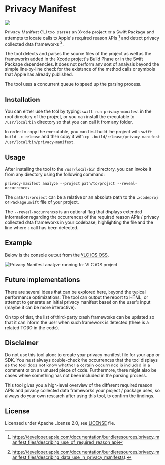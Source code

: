 # Privacy Manifest

<p align="left">
<img src="https://img.shields.io/badge/macOS_v13%2B-_?style=flat&logo=apple&label=platform">
</p>

Privacy Manifest CLI tool parses an Xcode project or a Swift Package and
attempts to locate calls to Apple's required reason APIs [^1] and detect
privacy collected data frameworks [^2].

The tool detects and parses the source files of the project as well as the
frameworks added in the Xcode project's Build Phase or in the Swift Package
dependencies. It does not perform any sort of analysis beyond the simple
line-by-line check for the existence of the method calls or symbols that
Apple has already published.

The tool uses a concurrent queue to speed up the parsing process.

## Installation

You can either use the tool by typing: `swift run privacy-manifest` in the root
directory of the project, or you can install the executable to `/usr/local/bin`
directory so that you can call it from any folder.

In order to copy the executable, you can first build the project with
`swift build -c release` and then copy it with
`cp .build/release/privacy-manifest /usr/local/bin/privacy-manifest`.

## Usage

After installing the tool to the `/usr/local/bin` directory, you can invoke it
from any directory using the following command:

```
privacy-manifest analyze --project path/to/project --reveal-occurrences
```

The `path/to/project` can be a relative or an absolute path to the `.xcodeproj`
or `Package.swift` file of your project.

The `--reveal-occurrences` is an optional flag that displays extended information
regarding the occurrences of the required reason APIs / privacy collected data
frameworks in your codebase, highlighting the file and the line where a call has
been detected.

## Example

Below is the console output from the [VLC iOS OSS](https://github.com/videolan/vlc-ios).

![Privacy Manifest analyze running for VLC iOS project](https://raw.githubusercontent.com/stelabouras/privacy-manifest/main/.github/privacymanifest-vlc.gif)

## Future implementations

There are several ideas that can be explored here, beyond the typical performance
optimizations: The tool can output the report to HTML, or attempt to generate
an initial privacy manifest based on the user's input (maybe it can be more
interactive).

On top of that, the list of third-party crash frameworks can be updated so that
it can inform the user when such framework is detected (there is a related TODO
in the code).

## Disclaimer

Do not use this tool alone to create your privacy manifest file for your app or
SDK. You must always double-check the occurrences that the tool displays as the
tool does not know whether a certain occurrence is included in a comment or on
an unused piece of code. Furthermore, there might also be cases where something
has not been included in the parsing process.

This tool gives you a high-level overview of the different required reason APIs
and privacy collected data frameworks your project / package uses, so always do
your own research after using this tool, to confirm the findings.

## License

Licensed under Apache License 2.0, see [LICENSE](LICENSE) file.

[^1]: https://developer.apple.com/documentation/bundleresources/privacy_manifest_files/describing_use_of_required_reason_api
[^2]: https://developer.apple.com/documentation/bundleresources/privacy_manifest_files/describing_data_use_in_privacy_manifests).
